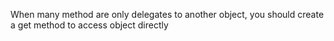 When many method are only delegates to another object, you should create a get method to access object directly